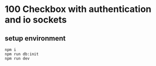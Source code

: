 # 100 Checkbox with authentication and io sockets

## setup environment

```
npm i
npm run db:init
npm run dev
```
